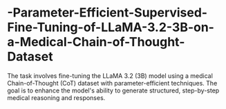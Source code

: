 # -Parameter-Efficient-Supervised-Fine-Tuning-of-LLaMA-3.2-3B-on-a-Medical-Chain-of-Thought-Dataset
The task involves fine-tuning the LLaMA 3.2 (3B) model using a medical Chain-of-Thought (CoT) dataset with parameter-efficient techniques. The goal is to enhance the model's ability to generate structured, step-by-step medical reasoning and responses.
